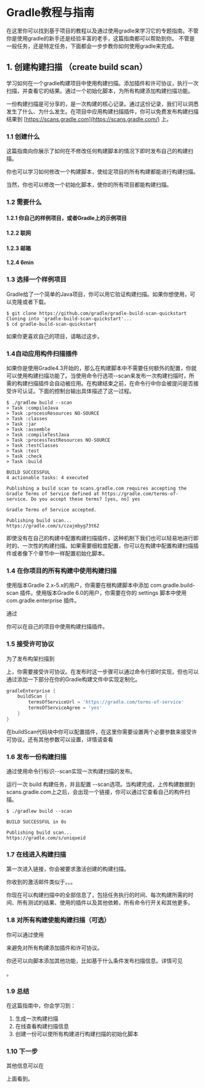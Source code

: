 # Gradle教程与指南

在这里你可以找到基于项目的教程以及通过使用gradle来学习它的专题指南。不管你是使用gradle的新手还是经验丰富的老手，这篇指南都可以帮助到你。
不管是一般任务，还是特定任务，下面都会一步步教你如何使用gradle来完成。

## 1. 创建构建扫描 （create build scan）

学习如何在一个gradle构建项目中使用构建扫描。添加插件和许可协议，执行一次扫描，并查看它的结果。通过一个初始化脚本，为所有构建添加构建扫描功能。

一份构建扫描是可分享的，是一次构建的核心记录。通过这份记录，我们可以洞悉发生了什么、为什么发生。在项目中应用构建扫描插件，你可以免费发布构建扫描结果到 [https://scans.gradle.com](https://scans.gradle.com/) 上。

### 1.1 创建什么

这篇指南向你展示了如何在不修改任何构建脚本的情况下即时发布自己的构建扫描。

你也可以学习如何修改一个构建脚本，使给定项目的所有构建都能进行构建扫描。

当然，你也可以修改一个初始化脚本，使你的所有项目都能构建扫描。

### 1.2 需要什么

#### 1.2.1 你自己的样例项目，或者Gradle上的示例项目

#### 1.2.2 联网

#### 1.2.3 邮箱

#### 1.2.4 6min

### 1.3 选择一个样例项目

Gradle给了一个简单的Java项目，你可以用它验证构建扫描。如果你想使用，可以克隆或者下载。

```
$ git clone https://github.com/gradle/gradle-build-scan-quickstart
Cloning into 'gradle-build-scan-quickstart'...
$ cd gradle-build-scan-quickstart
```

如果你更喜欢自己的项目，请略过这步。

### 1.4自动应用构件扫描插件

如果你是使用Gradle4.3开始的，那么在构建脚本中不需要任何额外的配置，你就可以使用构建扫描功能了。当使用命令行选项--scan来发布一次构建扫描时，所需的构建扫描插件会自动被应用。在构建结束之前，在命令行中你会被提问是否接受许可认证。下面的控制台输出具体描述了这一过程。

```
$ ./gradlew build --scan
> Task :compileJava
> Task :processResources NO-SOURCE
> Task :classes
> Task :jar
> Task :assemble
> Task :compileTestJava
> Task :processTestResources NO-SOURCE
> Task :testClasses
> Task :test
> Task :check
> Task :build

BUILD SUCCESSFUL
4 actionable tasks: 4 executed

Publishing a build scan to scans.gradle.com requires accepting the Gradle Terms of Service defined at https://gradle.com/terms-of-service. Do you accept these terms? [yes, no] yes

Gradle Terms of Service accepted.

Publishing build scan...
https://gradle.com/s/czajmbyg73t62
```

即使没有在自己的构建中配置构建扫描插件，这种机制下我们也可以轻易地进行即时的、一次性的构建扫描。如果需要细粒度配置，你可以在构建中配置构建扫描插件或者像下个章节中一样配置初始化脚本。

### 1.4 在你项目的所有构建中使用构建扫描

使用版本Gradle 2.x-5.x的用户，你需要在根构建脚本中添加 com.gradle.build-scan 插件。使用版本Gradle 6.0的用户，你需要在你的 settings 脚本中使用 com.gradle.enterprise 插件。

通过

[Gradle构建扫描插件文档]: https://docs.gradle.com/enterprise/gradle-plugin/?_ga=2.41519714.1567320297.1596098791-192503258.1592536201#applying_the_plugin	"Gradle构建扫描插件文档"

你可以在自己的项目中使用构建扫描插件。

### 1.5 接受许可协议

为了发布构架扫描到

[https://scans.gradle.com]: https://scans.gradle.com/?_ga=2.210497493.1567320297.1596098791-192503258.1592536201	"https://scans.gradle.com"

上，你需要接受许可协议。在发布时这一步骤可以通过命令行即时实现，但也可以通过添加一下部分在你的Gradle构建文件中实现定制化。

```groovy
gradleEnterprise {
    buildScan {
        termsOfServiceUrl = 'https://gradle.com/terms-of-service'
        termsOfServiceAgree = 'yes'
    }
}
```

在buildScan代码块中你可以配置插件，在这里你需要设置两个必要参数来接受许可协议。还有其他参数可以设置，详情请查看

[构建扫描用户手册]: https://docs.gradle.com/build-scan-plugin/?_ga=2.117539145.1567320297.1596098791-192503258.1592536201	"构建扫描用户手册"

### 1.6 发布一份构建扫描

通过使用命令行标识--scan实现一次构建扫描的发布。

运行一次 build 构建任务，并且配置 --scan选项。当构建完成，上传构建数据到scans.gradle.com上之后，会出现一个链接，你可以通过它查看自己的构件扫描。

```
$ ./gradlew build --scan

BUILD SUCCESSFUL in 0s

Publishing build scan...
https://gradle.com/s/uniqueid
```

### 1.7 在线进入构建扫描

第一次进入链接，你会被要求激活创建的构建扫描。

你收到的激活邮件类似于。。。

你现在可以构建扫描中的全部信息了，包括任务执行的时间、每次构建所需的时间、所有测试的结果、使用的插件以及其他依赖，所有命令行开关和其他更多。

### 1.8 对所有构建使能构建扫描（可选）

你可以通过使用

[Gradle初始化脚本]: https://docs.gradle.com/enterprise/gradle-plugin/?_ga=2.214533463.1567320297.1596098791-192503258.1592536201#many-projects	"Gradle初始化脚本"

来避免对所有构建添加插件和许可协议。

你还可以向脚本添加其他功能，比如基于什么条件发布扫描信息。详情可见

[构建扫描用户手册]: https://docs.gradle.com/build-scan-plugin/?_ga=2.117539145.1567320297.1596098791-192503258.1592536201	"构建扫描用户手册"

。

### 1.9 总结

在这篇指南中，你会学习到：

1. 生成一次构建扫描
2. 在线查看构建扫描信息
3. 创建一份可以使所有构建进行构建扫描的初始化脚本

### 1.10 下一步

其他信息可以在

[构建扫描用户手册]: https://docs.gradle.com/build-scan-plugin/?_ga=2.117539145.1567320297.1596098791-192503258.1592536201	"构建扫描用户手册"

上面看到。